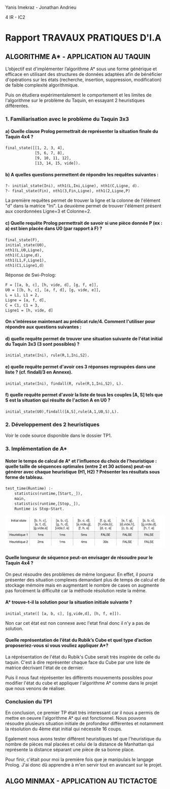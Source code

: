 Yanis Imekraz - Jonathan Andrieu

4 IR - IC2

# Rapport TRAVAUX PRATIQUES D'I.A

## ALGORITHME A* - APPLICATION AU TAQUIN

L’objectif est d'implémenter l’algorithme A* sous une forme générique et efficace en utilisant des structures de données adaptées afin de bénéficier d'opérations sur les états (recherche, insertion, suppression, modification) de faible complexité algorithmique.

Puis on étudiera expérimentalement le comportement et les limites de l'algorithme sur le problème du Taquin, en essayant 2 heuristiques différentes.

### 1. Familiarisation avec le problème du Taquin 3x3

#### a) Quelle clause Prolog permettrait de représenter la situation finale du Taquin 4x4 ?
```
final_state([[1, 2, 3, 4],
             [5, 6, 7, 8],
             [9, 10, 11, 12],
             [13, 14, 15, vide]).
```

#### b) A quelles questions permettent de répondre les requêtes suivantes :
```
?- initial_state(Ini), nth1(L,Ini,Ligne), nth1(C,Ligne, d).
?- final_state(Fin), nth1(3,Fin,Ligne), nth1(2,Ligne,P)
```
La première requêtes permet de trouver la ligne et la colonne de l'élément "d" dans la matrice "Ini".
La deuxième permet de trouver l'élément présent aux coordonnées Ligne=3 et Colonne=2.

#### c) Quelle requête Prolog permettrait de savoir si une pièce donnée P (ex : a) est bien placée dans U0 (par rapport à F) ?
```
final_state(F),
initial_state(U0),
nth1(L,U0,Ligne),
nth1(C,Ligne,d),
nth1(L1,F,Ligne1),
nth1(C1,Ligne1,d)
```
Réponse de Swi-Prolog:

```
F = [[a, b, c], [h, vide, d], [g, f, e]],
U0 = [[b, h, c], [a, f, d], [g, vide, e]],
L = L1, L1 = 2,
Ligne = [a, f, d],
C = C1, C1 = 3,
Ligne1 = [h, vide, d] 
```
#### On s'intéresse maintenant au prédicat rule/4. Comment l'utiliser pour répondre aux questions suivantes :
#### d) quelle requête permet de trouver une situation suivante de l'état initial du Taquin 3x3 (3 sont possibles) ?

```
initial_state(Ini), rule(R,1,Ini,S2).
```

#### e) quelle requête permet d'avoir ces 3 réponses regroupées dans une liste ? (cf. findall/3 en Annexe).

```
initial_state(Ini), findall(R, rule(R,1,Ini,S2), L).
```

#### f) quelle requête permet d'avoir la liste de tous les couples [A, S] tels que S est la situation qui résulte de l'action A en U0 ?

```
initial_state(U0),findall([A,S],rule(A,1,U0,S),L). 
```

### 2. Développement des 2 heuristiques

Voir le code source disponible dans le dossier TP1.

### 3. Implémentation de A*

#### Noter le temps de calcul de A* et l’influence du choix de l’heuristique : quelle taille de séquences optimales (entre 2 et 30 actions) peut-on générer avec chaque heuristique (H1, H2) ? Présenter les résultats sous forme de tableau.

```
test_time(Runtime) :-
    statistics(runtime,[Start,_]),
    main,
    statistics(runtime,[Stop,_]),
    Runtime is Stop-Start.
```

![](img/tests_aetoile.png)

#### Quelle longueur de séquence peut-on envisager de résoudre pour le Taquin 4x4 ?

On peut résoudre des problèmes de même longueur. En effet, il pourra présenter des situation complexes demandant plus de temps de calcul et de stockage mémoire mais en augmentant le nombre de cases on augmente pas forcément la difficulté car la méthode résolution reste la même.

#### A* trouve-t-il la solution pour la situation initiale suivante ?

```
initial_state([ [a, b, c], [g,vide,d], [h, f, e]]).
```

Non car cet état est non connexe avec l'etat final donc il n'y a pas de solution.

#### Quelle représentation de l’état du Rubik’s Cube et quel type d’action proposeriez-vous si vous vouliez appliquer A*?

La réprésentation de l'état du Rubik's Cube serait très inspirée de celle du taquin. C'est à dire représenter chaque face du Cube par une liste de matrice décrivant l'état de ce dernier.

Puis il nous faut réprésenter les différents mouvements possibles pour modifier l'état du cube et appliquer l'algorithme A* comme dans le projet que nous venons de réaliser.

### Conclusion du TP1

En conclusion, ce premier TP était très interessant car il nous a permis de mettre en oeuvre l'algorithme A* qui est fonctionnel. Nous pouvons résoudre plusieurs situation initiale de profondeur différentes et notamment la résolution du 4ème état initial qui nécessite 16 coups.

Egalement nous avons tester différent heuristiques tel que l'heuristique du nombre de pièces mal placées et celui de la  distance de Manhattan qui représente la distance séparant une pièce de sa bonne place.

Pour finir, c'était pour moi la première fois que je manipulais le langage Prolog. J'ai donc dû apprendre à m'en servir tout en avancant sur le projet.

## ALGO MINMAX - APPLICATION AU TICTACTOE
